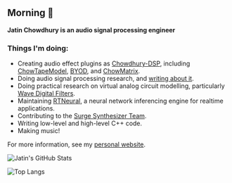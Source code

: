 ## Morning 👋

**Jatin Chowdhury is an audio signal processing engineer**

### Things I'm doing:
- Creating audio effect plugins as [Chowdhury-DSP](https://chowdsp.com), including [ChowTapeModel](https://github.com/jatinchowdhury18/AnalogTapeModel), [BYOD](https://github.com/Chowdhury-DSP/BYOD), and [ChowMatrix](https://github.com/Chowdhury-DSP/ChowMatrix).
- Doing audio signal processing research, and [writing about it](https://jatinchowdhury18.medium.com).
- Doing practical research on virtual analog circuit modelling, particularly [Wave Digital Filters](https://github.com/Chowdhury-DSP/chowdsp_wdf).
- Maintaining [RTNeural](https://github.com/jatinchowdhury18/RTNeural), a neural network inferencing engine for realtime applications.
- Contributing to the [Surge Synthesizer Team](https://surge-synthesizer.github.io).
- Writing low-level and high-level C++ code.
- Making music!

For more information, see my [personal website](https://ccrma.stanford.edu/~jatin).

![Jatin's GitHub Stats](https://github-readme-stats.vercel.app/api?username=jatinchowdhury18&show_icons=true&theme=onedark&count_private=true)

![Top Langs](https://github-readme-stats.vercel.app/api/top-langs/?username=jatinchowdhury18&layout=compact&theme=onedark&count_private=true)
